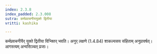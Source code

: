 ```yaml
---
index: 2.3.8
index_padded: 2.3.008
sutra: कर्मप्रवचनीययुक्ते द्वितीया
vritti: kashika

---
```

कर्मप्रवचनीयैर् युक्ते द्वितीया विभ्क्तिर् भवति। अनुर् लक्षणे (1.4.84) शाकल्यसय संहिताम् अनुप्रावर्षत्। आगस्त्यम् अन्वसिञ्चत् प्रजाः।